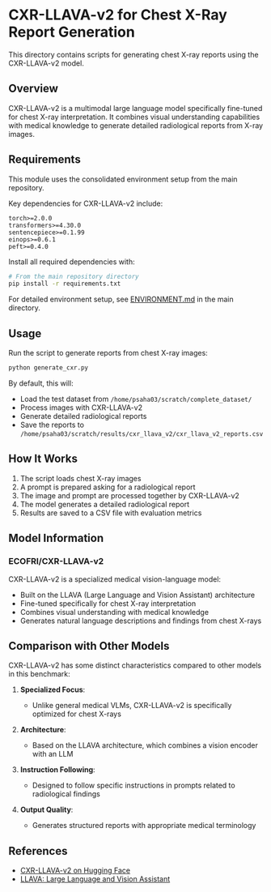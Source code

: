 # CXR-LLAVA-v2 for Chest X-Ray Report Generation

This directory contains scripts for generating chest X-ray reports using the CXR-LLAVA-v2 model.

## Overview

CXR-LLAVA-v2 is a multimodal large language model specifically fine-tuned for chest X-ray interpretation. It combines visual understanding capabilities with medical knowledge to generate detailed radiological reports from X-ray images.

## Requirements

This module uses the consolidated environment setup from the main repository.

Key dependencies for CXR-LLAVA-v2 include:
```
torch>=2.0.0
transformers>=4.30.0
sentencepiece>=0.1.99
einops>=0.6.1
peft>=0.4.0
```

Install all required dependencies with:
```bash
# From the main repository directory
pip install -r requirements.txt
```

For detailed environment setup, see [ENVIRONMENT.md](../ENVIRONMENT.md) in the main directory.

## Usage

Run the script to generate reports from chest X-ray images:

```bash
python generate_cxr.py
```

By default, this will:
- Load the test dataset from `/home/psaha03/scratch/complete_dataset/`
- Process images with CXR-LLAVA-v2
- Generate detailed radiological reports
- Save the reports to `/home/psaha03/scratch/results/cxr_llava_v2/cxr_llava_v2_reports.csv`

## How It Works

1. The script loads chest X-ray images
2. A prompt is prepared asking for a radiological report
3. The image and prompt are processed together by CXR-LLAVA-v2
4. The model generates a detailed radiological report
5. Results are saved to a CSV file with evaluation metrics

## Model Information

### ECOFRI/CXR-LLAVA-v2

CXR-LLAVA-v2 is a specialized medical vision-language model:

- Built on the LLAVA (Large Language and Vision Assistant) architecture
- Fine-tuned specifically for chest X-ray interpretation
- Combines visual understanding with medical knowledge
- Generates natural language descriptions and findings from chest X-rays

## Comparison with Other Models

CXR-LLAVA-v2 has some distinct characteristics compared to other models in this benchmark:

1. **Specialized Focus**: 
   - Unlike general medical VLMs, CXR-LLAVA-v2 is specifically optimized for chest X-rays

2. **Architecture**:
   - Based on the LLAVA architecture, which combines a vision encoder with an LLM

3. **Instruction Following**:
   - Designed to follow specific instructions in prompts related to radiological findings

4. **Output Quality**:
   - Generates structured reports with appropriate medical terminology

## References

- [CXR-LLAVA-v2 on Hugging Face](https://huggingface.co/ECOFRI/CXR-LLAVA-v2)
- [LLAVA: Large Language and Vision Assistant](https://llava-vl.github.io/)